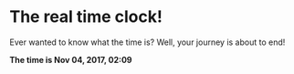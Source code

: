 # The real time clock!

Ever wanted to know what the time is? Well, your journey is about to end!

**The time is Nov 04, 2017, 02:09**